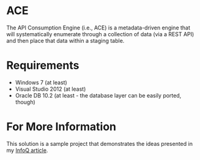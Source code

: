# ACE
The API Consumption Engine (i.e., ACE) is a metadata-driven engine that will systematically enumerate through a collection of data (via a REST API) and then place that data within a staging table.

# Requirements
* Windows 7 (at least)
* Visual Studio 2012 (at least)
* Oracle DB 10.2 (at least - the database layer can be easily ported, though)

# For More Information
This solution is a sample project that demonstrates the ideas presented in my <a target="_blank" href="http://www.infoq.com/articles/mdd-api-data-retrieval">InfoQ article</a>.
